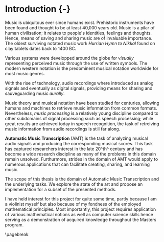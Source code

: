 # Introduction {-}

Music is ubiquitous ever since humans exist.
Prehistoric instruments have been found and thought to be at least
40,000 years old.
Music is a pilar of human civilisation; it relates to people's identities,
feelings and thoughts.
Hence, means of saving and sharing music are of invaluable importance.
The oldest surviving notated music work *Hurrian Hymn to Nikkal*
found on clay tablets dates back to 1400 BC.

Various systems were developped around the globe for *visually*
representing perceived music through the use of written symbols.
The modern western notation is the predominent musical notation
worldwide for most music genres.

With the rise of technology, audio recordings where introduced
as analog signals and eventually as digital signals,
providing means for sharing and sauveguarding music *aurally*.

Music theory and musical notation have been studied for centuries,
allowing humans and machines to retrieve music information
from common formats.
Nevertheless, *music processing* is a relatively young discipline
compared to other subdomains of signal processing such as speech
processing; while great results are achieved today in speech recognition,
the task of retreiving music information from audio recordings
is still far along.

**Automatic Music Transcription** (AMT) is the task of analyzing
musical audio signals and producing the corresponding musical scores.
This task has captured researchers interest in the late 20^th^ century
and has become a wide research discipline as many of the problems
in this domain remain unsolved.
Furthurmore, strides in the domain of AMT would apply to numerous
applications that can facilitate creating, sharing, and learning music.

The scope of this thesis is the domain of Automatic Music Transcription
and the underlying tasks.
We explore the state of the art and propose an implementation
for a subset of the presented methods.

I have held interest for this project for quite some time,
partly because I am a violinist myself but also because
of my fondness of the employed mathematical principles.
Most importantly, this project requires application of various
mathematical notions as well as computer science skills
hence serving as a demonstration of acquired knowledge
throughout the Masters program.

\pagebreak